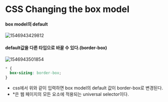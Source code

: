 # CSS Changing the box model



#### box model의 default

![1546943429812](C:\Users\조성규\AppData\Roaming\Typora\typora-user-images\1546943429812.png)



#### default값을 다른 타입으로 바꿀 수 있다.(border-box)

![1546943501854](C:\Users\조성규\AppData\Roaming\Typora\typora-user-images\1546943501854.png)

```css
* {
  box-sizing: border-box;
}
```

* css에서 위와 같이 입력하면 box model의 default 값이 border-box로 변경된다.
* *은 웹 페이지의 모든 요소에 적용되는 universal selector이다.

